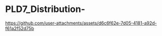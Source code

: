 ﻿# PLD7_Distribution-
https://github.com/user-attachments/assets/d6c6f62e-7d05-4181-a92d-f61a2f52d75b
